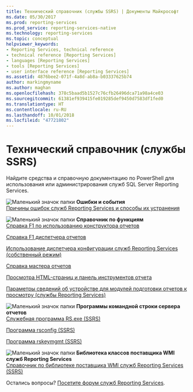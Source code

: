 ```yaml
---
title: Технический справочник (службы SSRS) | Документы Майкрософт
ms.date: 05/30/2017
ms.prod: reporting-services
ms.prod_service: reporting-services-native
ms.technology: reporting-services
ms.topic: conceptual
helpviewer_keywords:
- Reporting Services, technical reference
- technical reference [Reporting Services]
- languages [Reporting Services]
- tools [Reporting Services]
- user interface reference [Reporting Services]
ms.assetid: 4876bee2-071f-4a8d-ab8a-b03337625b74
author: markingmyname
ms.author: maghan
ms.openlocfilehash: 378c5baad5b1527c76cfb26496dca71a98a4ce03
ms.sourcegitcommit: 61381ef939415fe019285def9450d7583df1fed0
ms.translationtype: HT
ms.contentlocale: ru-RU
ms.lasthandoff: 10/01/2018
ms.locfileid: "47721802"
---
```

# <a name="technical-reference-ssrs"></a>Технический справочник (службы SSRS)

  Найдите средства и справочную документацию по PowerShell для использования или администрирования служб SQL Server Reporting Services.  
  
 ![Маленький значок папки](../analysis-services/media/filefolder-small.png "Маленький значок папки") **Ошибки и события**  
 [Причины ошибок служб Reporting Services и способы их устранения](../reporting-services/troubleshooting/cause-and-resolution-of-reporting-services-errors.md)  
  
 ![Маленький значок папки](../analysis-services/media/filefolder-small.png "Маленький значок папки") **Справочник по функциям**  
 [Справка F1 по использованию конструктора отчетов](../reporting-services/tools/report-designer-f1-help.md)  
  
 [Справка F1 диспетчера отчетов](http://msdn.microsoft.com/library/e0137273-85b8-45f0-83e5-38a50481768f)  
  
 [Использование диспетчера конфигурации служб Reporting Services (собственный режим)](../reporting-services/install-windows/reporting-services-configuration-manager-native-mode.md)  
  
 [Справка мастера отчетов](http://msdn.microsoft.com/library/68287bcf-f91a-429f-bb7c-48c029b041fa)  
  
 [Просмотра HTML-страниц и панель инструментов отчета](../reporting-services/html-viewer-and-the-report-toolbar.md)  
  
 [Параметры сведений об устройстве для модулей подготовки отчетов к просмотру (службы Reporting Services)](../reporting-services/device-information-settings-for-rendering-extensions-reporting-services.md)  
  
 ![Маленький значок папки](../analysis-services/media/filefolder-small.png "Маленький значок папки") **Программы командной строки сервера отчетов**  
 [Служебная программа RS.exe (SSRS)](../reporting-services/tools/rs-exe-utility-ssrs.md)  
  
 [Программа rsconfig (SSRS)](../reporting-services/tools/rsconfig-utility-ssrs.md)  
  
 [Программа rskeymgmt (SSRS)](../reporting-services/tools/rskeymgmt-utility-ssrs.md)  
  
 ![Маленький значок папки](../analysis-services/media/filefolder-small.png "Маленький значок папки") **Библиотека классов поставщика WMI служб Reporting Services**  
 [Справочник по библиотеке поставщика WMI служб Reporting Services (SSRS)](../reporting-services/wmi-provider-library-reference/reporting-services-wmi-provider-library-reference-ssrs.md)  

Остались вопросы? [Посетите форум служб Reporting Services](http://go.microsoft.com/fwlink/?LinkId=620231).
